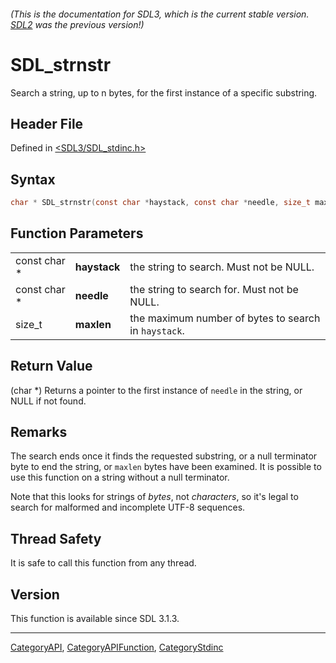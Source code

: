 ###### (This is the documentation for SDL3, which is the current stable version. [SDL2](https://wiki.libsdl.org/SDL2/) was the previous version!)
# SDL_strnstr

Search a string, up to n bytes, for the first instance of a specific substring.

## Header File

Defined in [<SDL3/SDL_stdinc.h>](https://github.com/libsdl-org/SDL/blob/main/include/SDL3/SDL_stdinc.h)

## Syntax

```c
char * SDL_strnstr(const char *haystack, const char *needle, size_t maxlen);
```

## Function Parameters

|              |              |                                                      |
| ------------ | ------------ | ---------------------------------------------------- |
| const char * | **haystack** | the string to search. Must not be NULL.              |
| const char * | **needle**   | the string to search for. Must not be NULL.          |
| size_t       | **maxlen**   | the maximum number of bytes to search in `haystack`. |

## Return Value

(char *) Returns a pointer to the first instance of `needle` in the string,
or NULL if not found.

## Remarks

The search ends once it finds the requested substring, or a null terminator
byte to end the string, or `maxlen` bytes have been examined. It is
possible to use this function on a string without a null terminator.

Note that this looks for strings of _bytes_, not _characters_, so it's
legal to search for malformed and incomplete UTF-8 sequences.

## Thread Safety

It is safe to call this function from any thread.

## Version

This function is available since SDL 3.1.3.

----
[CategoryAPI](CategoryAPI), [CategoryAPIFunction](CategoryAPIFunction), [CategoryStdinc](CategoryStdinc)

